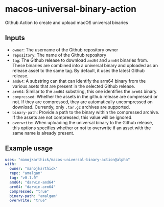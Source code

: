 # macos-universal-binary-action

Github Action to create and upload macOS universal binaries

## Inputs

* `owner`: The username of the Github repository owner
* `repository`: The name of the Github repository
* `tag`: The Github release to download `amd64` and `arm64` binaries from. These binaries are combined into a universal binary and uploaded as an release asset to the same tag. By default, it uses the latest Github release.
* `amd64`: A substring can that can identify the arm64 binary from the various asets that are present in the selected Github release.
* `arm64`: Similar to the `amd64` substring, this one identifies the `arm64` binary.
* `compressed`: Whether the assets in the github release are compressed or not. If they are compressed, they are automatically uncompressed on download. Currently, only `.tar.gz` archives are supported.
* `binary-path`: Provide a path to the binary within the compressed archive. If the assets are not compressed, this value will be ignored.
* `overwrite`: When uploading the universal binary to the Github release, this options specifies whether or not to overwrite if an asset with the same name is already present.

## Example usage

```yaml
uses: "manojkarthick/macos-universal-binary-action@alpha"
with:
  owner: "manojkarthick"
  repo: "amalgam"
  tag: "v0.1.0"
  amd64: "darwin-amd64"
  arm64: "darwin-arm64"
  compressed: "true"
  binary-path: "amalgam"
  overwrite: "true"
```
